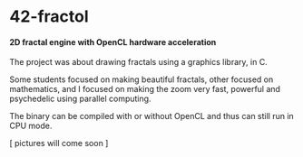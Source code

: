 # 42-fractol
#### 2D fractal engine with OpenCL hardware acceleration

The project was about drawing fractals using a graphics library, in C.

Some students focused on making beautiful fractals, other focused on mathematics, and I focused on making the zoom very fast, powerful and psychedelic using parallel computing.

The binary can be compiled with or without OpenCL and thus can still run in CPU mode.

[ pictures will come soon ]
